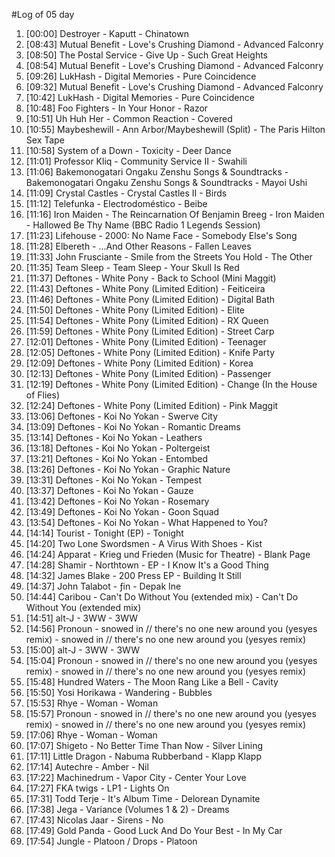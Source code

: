 #Log of 05 day

1. [00:00] Destroyer - Kaputt - Chinatown
1. [08:43] Mutual Benefit - Love's Crushing Diamond - Advanced Falconry
1. [08:50] The Postal Service - Give Up - Such Great Heights
1. [08:54] Mutual Benefit - Love's Crushing Diamond - Advanced Falconry
1. [09:26] LukHash - Digital Memories - Pure Coincidence
1. [09:32] Mutual Benefit - Love's Crushing Diamond - Advanced Falconry
1. [10:42] LukHash - Digital Memories - Pure Coincidence
1. [10:48] Foo Fighters - In Your Honor - Razor
1. [10:51] Uh Huh Her - Common Reaction - Covered
1. [10:55] Maybeshewill - Ann Arbor/Maybeshewill (Split) - The Paris Hilton Sex Tape
1. [10:58] System of a Down - Toxicity - Deer Dance
1. [11:01] Professor Kliq - Community Service II - Swahili
1. [11:06] Bakemonogatari Ongaku Zenshu Songs & Soundtracks - Bakemonogatari Ongaku Zenshu Songs & Soundtracks - Mayoi Ushi
1. [11:09] Crystal Castles - Crystal Castles II - Birds
1. [11:12] Telefunka - Electrodoméstico - Beibe
1. [11:16] Iron Maiden - The Reincarnation Of Benjamin Breeg - Iron Maiden - Hallowed Be Thy Name (BBC Radio 1 Legends Session)
1. [11:23] Lifehouse - 2000: No Name Face - Somebody Else's Song
1. [11:28] Elbereth - ...And Other Reasons - Fallen Leaves
1. [11:33] John Frusciante - Smile from the Streets You Hold - The Other
1. [11:35] Team Sleep - Team Sleep - Your Skull Is Red
1. [11:37] Deftones - White Pony - Back to School (Mini Maggit)
1. [11:43] Deftones - White Pony (Limited Edition) - Feiticeira
1. [11:46] Deftones - White Pony (Limited Edition) - Digital Bath
1. [11:50] Deftones - White Pony (Limited Edition) - Elite
1. [11:54] Deftones - White Pony (Limited Edition) - RX Queen
1. [11:59] Deftones - White Pony (Limited Edition) - Street Carp
1. [12:01] Deftones - White Pony (Limited Edition) - Teenager
1. [12:05] Deftones - White Pony (Limited Edition) - Knife Party
1. [12:09] Deftones - White Pony (Limited Edition) - Korea
1. [12:13] Deftones - White Pony (Limited Edition) - Passenger
1. [12:19] Deftones - White Pony (Limited Edition) - Change (In the House of Flies)
1. [12:24] Deftones - White Pony (Limited Edition) - Pink Maggit
1. [13:06] Deftones - Koi No Yokan - Swerve City
1. [13:09] Deftones - Koi No Yokan - Romantic Dreams
1. [13:14] Deftones - Koi No Yokan - Leathers
1. [13:18] Deftones - Koi No Yokan - Poltergeist
1. [13:21] Deftones - Koi No Yokan - Entombed
1. [13:26] Deftones - Koi No Yokan - Graphic Nature
1. [13:31] Deftones - Koi No Yokan - Tempest
1. [13:37] Deftones - Koi No Yokan - Gauze
1. [13:42] Deftones - Koi No Yokan - Rosemary
1. [13:49] Deftones - Koi No Yokan - Goon Squad
1. [13:54] Deftones - Koi No Yokan - What Happened to You?
1. [14:14] Tourist - Tonight (EP) - Tonight
1. [14:20] Two Lone Swordsmen - A Virus With Shoes - Kist
1. [14:24] Apparat - Krieg und Frieden (Music for Theatre) - Blank Page
1. [14:28] Shamir - Northtown - EP - I Know It's a Good Thing
1. [14:32] James Blake - 200 Press EP - Building It Still
1. [14:37] John Talabot - ƒin - Depak Ine
1. [14:44] Caribou - Can't Do Without You (extended mix) - Can't Do Without You (extended mix)
1. [14:51] alt-J - 3WW - 3WW
1. [14:56] Pronoun - snowed in // there's no one new around you (yesyes remix) - snowed in // there's no one new around you (yesyes remix)
1. [15:00] alt-J - 3WW - 3WW
1. [15:04] Pronoun - snowed in // there's no one new around you (yesyes remix) - snowed in // there's no one new around you (yesyes remix)
1. [15:48] Hundred Waters - The Moon Rang Like a Bell - Cavity
1. [15:50] Yosi Horikawa - Wandering - Bubbles
1. [15:53] Rhye - Woman - Woman
1. [15:57] Pronoun - snowed in // there's no one new around you (yesyes remix) - snowed in // there's no one new around you (yesyes remix)
1. [17:06] Rhye - Woman - Woman
1. [17:07] Shigeto - No Better Time Than Now - Silver Lining
1. [17:11] Little Dragon - Nabuma Rubberband - Klapp Klapp
1. [17:14] Autechre - Amber - Nil
1. [17:22] Machinedrum - Vapor City - Center Your Love
1. [17:27] FKA twigs - LP1 - Lights On
1. [17:31] Todd Terje - It's Album Time - Delorean Dynamite
1. [17:38] Jega - Variance (Volumes 1 & 2) - Dreams
1. [17:43] Nicolas Jaar - Sirens - No
1. [17:49] Gold Panda - Good Luck And Do Your Best - In My Car
1. [17:54] Jungle - Platoon / Drops - Platoon
